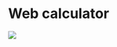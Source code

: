 # Web calculator

![](https://cdn.discordapp.com/attachments/968157912843288606/1234136871735656539/image.png?ex=662fa307&is=662e5187&hm=378152e428c540ea75e4acf3bed77f27e16418911fcf8c01719a8d911f662542&)
